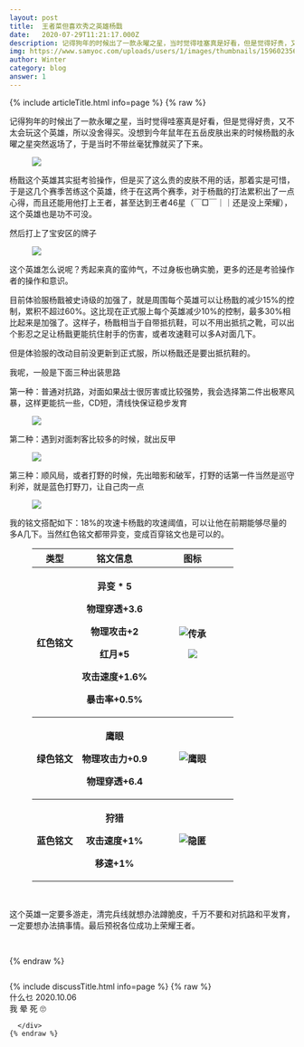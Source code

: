 ```yaml
---
layout: post
title:  王者菜但喜欢秀之英雄杨戬
date:   2020-07-29T11:21:17.000Z
description: 记得狗年的时候出了一款永曜之星，当时觉得哇塞真是好看，但是觉得好贵，又不太会玩这个英雄，所以没舍得买。没想到今年鼠年在五岳皮肤出来的时候杨戬的永曜之星突然返场了...
img: https://www.samyoc.com/uploads/users/1/images/thumbnails/1596023567451.jpg
author: Winter
category: blog
answer: 1
---
```

<div class="article-root">
  <div class="article">
    {% include articleTitle.html info=page %}
    {% raw %}
    <div class="article-content"><p>记得狗年的时候出了一款永曜之星，当时觉得哇塞真是好看，但是觉得好贵，又不太会玩这个英雄，所以没舍得买。没想到今年鼠年在五岳皮肤出来的时候杨戬的永曜之星突然返场了，于是当时不带丝毫犹豫就买了下来。</p><figure class="image"><img src="https://www.samyoc.com/uploads/users/1/images/1596023567451.jpg"></figure><p>杨戬这个英雄其实挺考验操作，但是买了这么贵的皮肤不用的话，那着实是可惜，于是这几个赛季苦练这个英雄，终于在这两个赛季，对于杨戬的打法累积出了一点心得，而且还能用他打上王者，甚至达到王者46星（￣□￣｜｜还是没上荣耀），这个英雄也是功不可没。</p><p>然后打上了宝安区的牌子</p><figure class="image"><img src="https://www.samyoc.com/uploads/users/1/images/1596020900281.png"></figure><p>这个英雄怎么说呢？秀起来真的蛮帅气，不过身板也确实脆，更多的还是考验操作者的操作和意识。</p><p>目前体验服杨戬被史诗级的加强了，就是周围每个英雄可以让杨戬的减少15%的控制，累积不超过60%。这比现在正式服上每个英雄减少10%的控制，最多30%相比起来是加强了。这样子，杨戬相当于自带抵抗鞋，可以不用出抵抗之靴，可以出个影忍之足让杨戬更能抗住射手的伤害，或者攻速鞋可以多A对面几下。</p><p>但是体验服的改动目前没更新到正式服，所以杨戬还是要出抵抗鞋的。</p><p>我呢，一般是下面三种出装思路</p><p>第一种：普通对抗路，对面如果战士很厉害或比较强势，我会选择第二件出极寒风暴，这样更能抗一些，CD短，清线快保证稳步发育</p><figure class="image"><img src="https://www.samyoc.com/uploads/users/1/images/1596021659934.png"></figure><p>第二种：遇到对面刺客比较多的时候，就出反甲</p><figure class="image"><img src="https://www.samyoc.com/uploads/users/1/images/1596021710082.png"></figure><p>第三种：顺风局，或者打野的时候，先出暗影和破军，打野的话第一件当然是巡守利斧，就是蓝色打野刀，让自己肉一点</p><figure class="image"><img src="https://www.samyoc.com/uploads/users/1/images/1596021719356.png"></figure><p>我的铭文搭配如下：18%的攻速卡杨戬的攻速阈值，可以让他在前期能够尽量的多A几下。当然红色铭文都带异变，变成百穿铭文也是可以的。</p><figure class="table"><table><tbody><tr><th><strong>类型</strong></th><th><strong>铭文信息</strong></th><th><strong>图标</strong></th></tr><tr><th><strong>红色铭文</strong></th><th><p><strong>异变 * 5</strong></p><p>物理穿透+3.6</p><p>物理攻击+2</p><p>红月*5</p><p>攻击速度+1.6%</p><p>暴击率+0.5%</p></th><th><figure class="image"><img src="https://bkimg.cdn.bcebos.com/pic/b151f8198618367a8f60e4bd24738bd4b21ce5e1?x-bce-process=image/resize,m_lfit,w_220,h_220,limit_1" alt="传承"></figure><figure class="image"><img src="https://www.samyoc.com/uploads/users/1/images/1596022424221.png"></figure></th></tr><tr><th><strong>绿色铭文</strong></th><th><p><strong>鹰眼</strong></p><p>物理攻击力+0.9</p><p>物理穿透+6.4</p></th><th><figure class="image"><img src="https://bkimg.cdn.bcebos.com/pic/0dd7912397dda14419d7f7d2b8b7d0a20df486f0?x-bce-process=image/resize,m_lfit,w_220,h_220,limit_1" alt="鹰眼"></figure></th></tr><tr><th><strong>蓝色铭文</strong></th><th><p><strong>狩猎</strong></p><p>攻击速度+1%</p><p>移速+1%</p></th><th><figure class="image"><img src="https://bkimg.cdn.bcebos.com/pic/5366d0160924ab18bfc779573ffae6cd7a890bf8?x-bce-process=image/resize,m_lfit,w_220,h_220,limit_1" alt="隐匿"></figure></th></tr></tbody></table></figure><p>&nbsp;</p><p>这个英雄一定要多游走，清完兵线就想办法蹲脆皮，千万不要和对抗路和平发育，一定要想办法搞事情。最后预祝各位成功上荣耀王者。</p><p>&nbsp;</p></div>
    {% endraw %}
  </div>
  <p style="height: 0;width:0;overflow: hidden;"> 第4264篇《王者菜但喜欢秀之英雄杨戬》来自Winter(https://github.com/aiyld/aiyld.github.io)的站点</p>
  <div class="discuss-wrapper">
    {% include discussTitle.html info=page %}
    {% raw %}
    <div class="discuss-item">
        <div class="discuss-parent">
          <div class="discuss-meta">
            <span class="discuss-user">什么乜</span>
            <span class="discuss-time">2020.10.06</span>
          </div>
          <div class="discuss-comment">我 晕 死 🙄</div>
        </div>
        
      </div>
    {% endraw %}
  </div>
<div>
